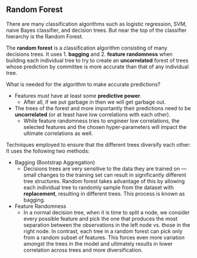 ## Random Forest

There are many classification algorithms such as logistic regression, SVM, naive Bayes classifier, and decision trees. But near the top of the classifier hierarchy is the Random Forest.

The **random forest** is a classification algorithm consisting of many decisions trees. It uses 1. **bagging** and 2. **feature randomness** when building each individual tree to try to create an **uncorrelated** forest of trees whose prediction by committee is more accurate than that of any individual tree.

What is needed for the algorithm to make accurate predictions?
* Features must have at least some **predictive power**.
  * After all, if we put garbage in then we will get garbage out.
* The trees of the forest and more importantly their predictions need to be **uncorrelated** (or at least have low correlations with each other). 
  * While feature randomness tries to engineer low correlations, the selected features and the chosen hyper-parameters will impact the ultimate correlations as well.

Techniques employed to ensure that the different trees diversify each other:
It uses the following two methods:
* Bagging (Bootstrap Aggregation)
  * Decisions trees are very sensitive to the data they are trained on — small changes to the training set can result in significantly different tree structures. Random forest takes advantage of this by allowing each individual tree to randomly sample from the dataset with **replacement**, resulting in different trees. This process is known as bagging.
* Feature Randomness
  * In a normal decision tree, when it is time to split a node, we consider every possible feature and pick the one that produces the most separation between the observations in the left node vs. those in the right node. In contrast, each tree in a random forest can pick only from a random subset of features. This forces even more variation amongst the trees in the model and ultimately results in lower correlation across trees and more diversification.
